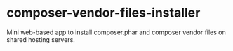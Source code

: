 # composer-vendor-files-installer
Mini web-based app to install composer.phar and composer vendor files on shared hosting servers.
